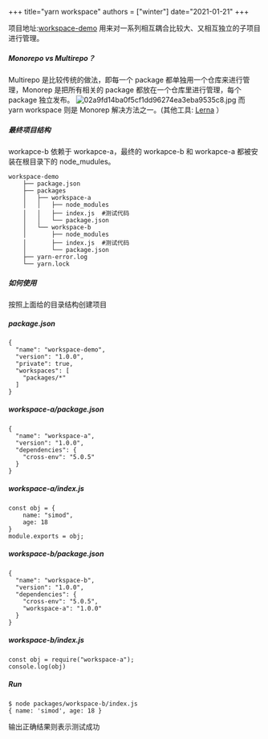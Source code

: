 +++
title="yarn workspace"
authors = ["winter"]
date="2021-01-21"
+++

项目地址:[workspace-demo](https://gitee.com/simod/notes/tree/master/workspace-demo)
用来对一系列相互耦合比较大、又相互独立的子项目进行管理。

##### Monorepo vs Multirepo？

Multirepo 是比较传统的做法，即每一个 package 都单独用一个仓库来进行管理，Monorep 是把所有相关的 package 都放在一个仓库里进行管理，每个 package 独立发布。
![02a9fd14ba0f5cf1dd96274ea3eba9535c8.jpg](https://oscimg.oschina.net/oscnet/02a9fd14ba0f5cf1dd96274ea3eba9535c8.jpg)
而 yarn workspace 则是 Monorep 解决方法之一。(其他工具: [Lerna](https://github.com/lerna/lerna) ）

##### 最终项目结构

workapce-b 依赖于 workapce-a，最终的 workapce-b 和 workapce-a 都被安装在根目录下的 node_mudules。

```
workspace-demo
    ├── package.json
    ├── packages
    │   ├── workspace-a
    │   │   ├── node_modules
    │   │   ├── index.js  #测试代码
    │   │   └── package.json
    │   └── workspace-b
    │       ├── node_modules
    │       ├── index.js  #测试代码
    │       └── package.json
    ├── yarn-error.log
    └── yarn.lock
```

##### 如何使用

按照上面给的目录结构创建项目

##### package.json

```
{
  "name": "workspace-demo",
  "version": "1.0.0",
  "private": true,
  "workspaces": [
    "packages/*"
  ]
}
```

##### workspace-a/package.json

```
{
  "name": "workspace-a",
  "version": "1.0.0",
  "dependencies": {
    "cross-env": "5.0.5"
  }
}
```

##### workspace-a/index.js

```
const obj = {
    name: "simod",
    age: 18
}
module.exports = obj;
```

##### workspace-b/package.json

```
{
  "name": "workspace-b",
  "version": "1.0.0",
  "dependencies": {
    "cross-env": "5.0.5",
    "workspace-a": "1.0.0"
  }
}
```

##### workspace-b/index.js

```
const obj = require("workspace-a");
console.log(obj)
```

##### Run

```
$ node packages/workspace-b/index.js
{ name: 'simod', age: 18 }
```

输出正确结果则表示测试成功
